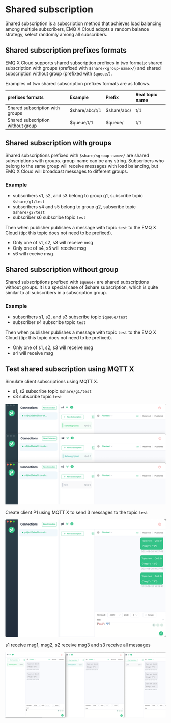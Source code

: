 # Shared subscription

Shared subscription is a subscription method that achieves load balancing among multiple subscribers,
EMQ X Cloud adopts a random balance strategy, select randomly among all subscribers.

## Shared subscription prefixes formats

EMQ X Cloud supports shared subscription prefixes in two formats:
shared subscription with groups (prefixed with `$share/<group-name>/`) and shared subscription without group (prefixed with `$queue/`).

Examples of two shared subscription prefixes formats are as follows.

| prefixes formats | Example | Prefix | Real topic name |
|:----|:----|:----|:----|
| Shared subscription with groups | $share/abc/t/1 | $share/abc/ | t/1 |
| Shared subscription without group | $queue/t/1 | $queue/ | t/1 |

## Shared subscription with groups

Shared subscriptions prefixed with `$share/<group-name>/` are shared subscriptions with groups.
group-name can be any string. Subscribers who belong to the same group will receive messages with load balancing, but EMQ X Cloud will broadcast messages to different groups.

### Example

* subscribers s1, s2, and s3 belong to group g1, subscribe topic `$share/g1/test`
* subscribers s4 and s5 belong to group g2, subscribe topic `$share/g2/test`
* subscriber s6 subscribe topic `test`

Then when publisher publishes a message with topic `test` to the EMQ X Cloud (tip: this topic does not need to be prefixed).

* Only one of s1, s2, s3 will receive msg
* Only one of s4, s5 will receive msg
* s6 will receive msg

## Shared subscription without group

Shared subscriptions prefixed with `$queue/` are shared subscriptions without groups. 
It is a special case of $share subscription, which is quite similar to all subscribers in a subscription group.

### Example

* subscribers s1, s2, and s3 subscribe topic `$queue/test`
* subscriber s4 subscribe topic `test` 

Then when publisher publishes a message with topic `test` to the EMQ X Cloud (tip: this topic does not need to be prefixed).

* Only one of s1, s2, s3 will receive msg
* s4 will receive msg

## Test shared subscription using MQTT X

Simulate client subscriptions using MQTT X.
* s1, s2 subscribe topic `$share/g1/test`
* s3 subscribe topic `test`

![shared_subscription_1](./_assets/shared_subscription_1.png)

Create client P1 using MQTT X to send 3 messages to the topic `test`

![shared_subscription_2](./_assets/shared_subscription_2.png)

s1 receive msg1, msg2, s2 receive msg3 and s3 receive all messages

![shared_subscription_3](./_assets/shared_subscription_3.png)